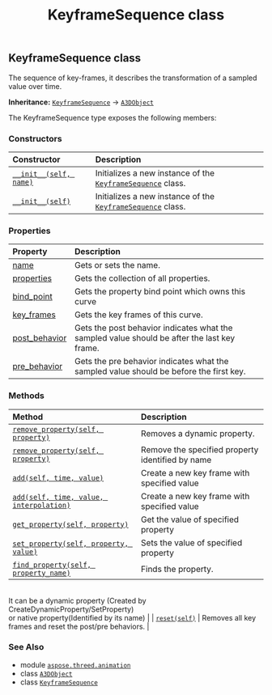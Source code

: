 ﻿---
title: KeyframeSequence class
second_title: Aspose.3D for Python via .NET API References
description: 
type: docs
weight: 70
url: /python-net/aspose.threed.animation/keyframesequence/
is_root: false
---

## KeyframeSequence class

The sequence of key-frames, it describes the transformation of a sampled value over time.



**Inheritance:** [`KeyframeSequence`](/3d/python-net/aspose.threed.animation/keyframesequence) → 
[`A3DObject`](/3d/python-net/aspose.threed/a3dobject)



The KeyframeSequence type exposes the following members:

### Constructors
| Constructor | Description |
| :- | :- |
| [`__init__(self, name)`](/3d/python-net/aspose.threed.animation/keyframesequence/__init__/#str) | Initializes a new instance of the [`KeyframeSequence`](/3d/python-net/aspose.threed.animation/keyframesequence) class. |
| [`__init__(self)`](/3d/python-net/aspose.threed.animation/keyframesequence/__init__/#) | Initializes a new instance of the [`KeyframeSequence`](/3d/python-net/aspose.threed.animation/keyframesequence) class. |


### Properties
| Property | Description |
| :- | :- |
| [name](/3d/python-net/aspose.threed.animation/keyframesequence/name) | Gets or sets the name. |
| [properties](/3d/python-net/aspose.threed.animation/keyframesequence/properties) | Gets the collection of all properties. |
| [bind_point](/3d/python-net/aspose.threed.animation/keyframesequence/bind_point) | Gets the property bind point which owns this curve |
| [key_frames](/3d/python-net/aspose.threed.animation/keyframesequence/key_frames) | Gets the key frames of this curve. |
| [post_behavior](/3d/python-net/aspose.threed.animation/keyframesequence/post_behavior) | Gets the post behavior indicates what the sampled value should be after the last key frame. |
| [pre_behavior](/3d/python-net/aspose.threed.animation/keyframesequence/pre_behavior) | Gets the pre behavior indicates what the sampled value should be before the first key. |


### Methods
| Method | Description |
| :- | :- |
| [`remove_property(self, property)`](/3d/python-net/aspose.threed.animation/keyframesequence/remove_property/#aspose.threed.property) | Removes a dynamic property. |
| [`remove_property(self, property)`](/3d/python-net/aspose.threed.animation/keyframesequence/remove_property/#str) | Remove the specified property identified by name |
| [`add(self, time, value)`](/3d/python-net/aspose.threed.animation/keyframesequence/add/#float-float) | Create a new key frame with specified value |
| [`add(self, time, value, interpolation)`](/3d/python-net/aspose.threed.animation/keyframesequence/add/#float-float-aspose.threed.animation.interpolation) | Create a new key frame with specified value |
| [`get_property(self, property)`](/3d/python-net/aspose.threed.animation/keyframesequence/get_property/#str) | Get the value of specified property |
| [`set_property(self, property, value)`](/3d/python-net/aspose.threed.animation/keyframesequence/set_property/#str-any) | Sets the value of specified property |
| [`find_property(self, property_name)`](/3d/python-net/aspose.threed.animation/keyframesequence/find_property/#str) | Finds the property.<br/>It can be a dynamic property (Created by CreateDynamicProperty/SetProperty) <br/>or native property(Identified by its name) |
| [`reset(self)`](/3d/python-net/aspose.threed.animation/keyframesequence/reset/#) | Removes all key frames and reset the post/pre behaviors. |



### See Also
* module [`aspose.threed.animation`](..)
* class [`A3DObject`](/3d/python-net/aspose.threed/a3dobject)
* class [`KeyframeSequence`](/3d/python-net/aspose.threed.animation/keyframesequence)
